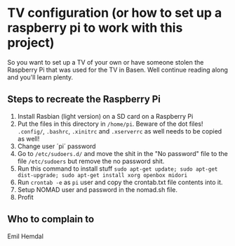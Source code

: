 TV configuration (or how to set up a raspberry pi to work with this project)
=========================

So you want to set up a TV of your own or have someone stolen the Raspberry Pi that was used for the TV 
in Basen. Well continue reading along and you'll learn plenty.

Steps to recreate the Raspberry Pi
-------------

1. Install Rasbian (light version) on a SD card on a Raspberry Pi
2. Put the files in this directory in `/home/pi`. Beware of the dot files! `.config/`, `.bashrc`, `.xinitrc` and `.xserverrc` as well needs to be copied as well!
3. Change user ´pi´ password
4. Go to `/etc/sudoers.d/` and move the shit in the "No password" file to the file `/etc/sudoers` but remove the no password shit.
5. Run this command to install stuff `sudo apt-get update; sudo apt-get dist-upgrade; sudo apt-get install xorg openbox midori`
6. Run `crontab -e` as `pi` user and copy the crontab.txt file contents into it.
7. Setup NOMAD user and password in the nomad.sh file.
7. Profit

Who to complain to
------------------
Emil Hemdal
